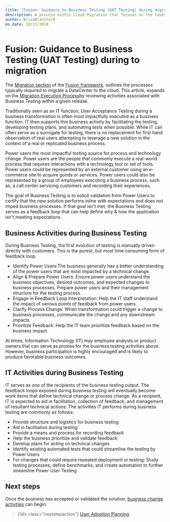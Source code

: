 ```yaml
---
title: "Fusion: Guidance to Business Testing (UAT Testing) during migration"
description: A process within Cloud Migration that focuses on the tasks of migrating workloads to the cloud
author: BrianBlanchard
ms.date: 10/11/2018
---
```


# Fusion: Guidance to Business Testing (UAT Testing) during to migration

The [Migration section](../overview.md) of the [Fusion framework](../../overview.md), outlines the processes typically required to migrate a DataCenter to the cloud. This article, expands on the [Migration Execution Process](overview.md)by reviewing activities associated with Business Testing within a given release.
  
Traditionally seen as an IT function, User Acceptance Testing during a business transformation is often most impactfully executed as a business function. IT then supports this business activity by facilitating the testing, developing testing plans, and automating tests when possible. While IT can often serve as a surrogate for testing, there is no replacement for first hand observation of real users attempting to leverage a new solution in the context of a real or replicated business process.

 Power users the most impactful testing source for process and technology change. Power users are the people that commonly execute a real-world process that requires interactions with a technology tool or set of tools. Power users could be represented by an external customer using an e-commerce site to acquire goods or services. Power users could also be represented by a group of employees executing a business process, such as, a call center servicing customers and recording their experiences.

The goal of Business Testing is to solicit validation from Power Users to certify that the new solution performs inline with expectations and does not imped business processes. If that goal isn't met, the Business Testing serves as a feedback loop that can help define why & how the application isn't meeting expectations.

## Business Activities during Business Testing

During Business Testing, the first evolution of testing is manually driven directly with customers. This is the purest, but most time consuming form of feedback loop.

* Identify Power Users:The business generally has a better understanding of the power users that are most impacted by a technical change.
* Align & Prepare Power Users: Ensure power users understand the business objectives, desired outcomes, and expected changes to business processes. Prepare power users and their management structure for the testing process.
* Engage in Feedback Loop Interpretation: Help the IT staff understand the impact of various points of feedback from power users.
* Clarify Process Change: When transformation could trigger a change to business processes, communicate the change and any downstream impacts.
* Prioritize Feedback: Help the IT team prioritize feedback based on the business impact.

At times, Information Technology (IT) may employee analysts or product owners that can serve as proxies for the business testing activities above. However, business participation is highly encouraged and is likely to produce favorable business outcomes.

## IT Activities during Business Testing

IT serves as one of the recipients of the business testing output. The feedback loops exposed during business testing will eventually become work items that define technical change or process change. As a recipient, IT is expected to aid in facilitation, collection of feedback, and management of resultant technical actions. The activities IT performs during business testing are commonly as follows:

* Provide structure and logistics for business testing
* Aid in facilitation during testing
* Provide a means and process for recording feedback
* Help the business prioritize and validate feedback
* Develop plans for acting on technical changes
* Identify existing automated tests that could streamline the testing by Power Users
* For changes that could require repeated deployment or testing: Study testing processes, define benchmarks, and create automation to further streamline Power User Testing

## Next steps

Once the business has accepted or validated the solution, [business change activities](business-change-plan.md) can begin.

> [!div class="nextstepaction"]
> [User Adoption Planning](business-change-plan.md)